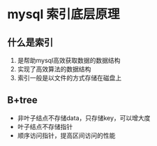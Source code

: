 # mysql 索引底层原理

## 什么是索引

1. 是帮助mysql高效获取数据的数据结构
2. 实现了高效算法的数据结构
3. 索引一般是以文件的方式存储在磁盘上

## B+tree

* 非叶子结点不存储data，只存储key，可以增大度
* 叶子结点不存储指针
* 顺序访问指针，提高区间访问的性能

